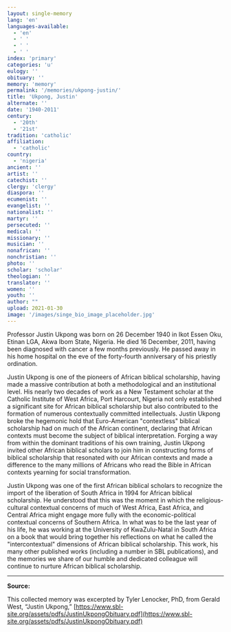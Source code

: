 ```yaml
---
layout: single-memory
lang: 'en'
languages-available:
  - 'en'
  - ' '
  - ' '
  - ' '
index: 'primary'
categories: 'u'
eulogy: ''
obituary: ''
memory: 'memory'
permalink: '/memories/ukpong-justin/'
title: 'Ukpong, Justin'
alternate: ''
date: '1940-2011'
century:
  - '20th'
  - '21st'                  
tradition: 'catholic'                       
affiliation:
  - 'catholic'
country:
  - 'nigeria'
ancient: ''
artist: ''
catechist: ''
clergy: 'clergy'
diaspora: ''
ecumenist: ''
evangelist: ''
nationalist: ''
martyr: ''
persecuted: ''
medical: ''
missionary: ''
musician: ''
nonafrican: ''
nonchristian: ''
photo: ''
scholar: 'scholar'
theologian: ''
translator: ''
women: ''
youth: ''
author: ""
upload: 2021-01-30
image: '/images/singe_bio_image_placeholder.jpg'
---
```


Professor Justin Ukpong was born on 26 December 1940 in Ikot Essen Oku, Etinan LGA, Akwa Ibom State, Nigeria.  He died 16 December, 2011, having been diagnosed with cancer a few months previously.  He passed away in his home hospital on the eve of the forty-fourth anniversary of his priestly ordination.  

Justin Ukpong is one of the pioneers of African biblical scholarship, having made a massive contribution at both a methodological and an institutional level.  His nearly two decades of work as a New Testament scholar at the Catholic Institute of West Africa, Port Harcourt, Nigeria not only established a significant site for African biblical scholarship but also contributed to the formation of numerous contextually committed intellectuals.  Justin Ukpong broke the hegemonic hold that Euro-American "contextless" biblical scholarship had on much of the African continent, declaring that African contexts must become the subject of biblical interpretation.  Forging a way from within the dominant traditions of his own training, Justin Ukpong invited other African biblical scholars to join him in constructing forms of biblical scholarship that resonated with our African contexts and made a difference to the many millions of Africans who read the Bible in African contexts yearning for social transformation.

Justin Ukpong was one of the first African biblical scholars to recognize the import of the liberation of South Africa in 1994 for African biblical scholarship.  He understood that this was the moment in which the religious-cultural contextual concerns of much of West Africa, East Africa, and Central Africa might engage more fully with the economic-political contextual concerns of Southern Africa.  In what was to be the last year of his life, he was working at the University of KwaZulu-Natal in South Africa on a book that would bring together his reflections on what he called the "intercontextual" dimensions of African biblical scholarship.  This work, his many other published works (including a number in SBL publications), and the memories we share of our humble and dedicated colleague will continue to nurture African biblical scholarship.

---  

**Source:**  

This collected memory was excerpted by Tyler Lenocker, PhD, from Gerald West, “Justin Ukpong,” [https://www.sbl-site.org/assets/pdfs/JustinUkpongObituary.pdf](https://www.sbl-site.org/assets/pdfs/JustinUkpongObituary.pdf)
